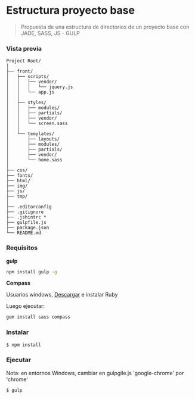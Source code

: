 # Estructura proyecto base
> Propuesta de una estructura de directorios de un proyecto base con JADE, SASS, JS - GULP

### Vista previa


```
Project Root/
│
├── front/
│   ├── scripts/
│   │   ├── vendor/
│   │   │   └── jquery.js
│   │   └── app.js
│   │
│   ├── styles/
│   │   ├── modules/
│   │   ├── partials/
│   │   ├── vendor/
│   │   └── screen.sass
│   │
│   └── templates/
│       ├── layouts/
│       ├── modules/
│       ├── partials/
│       ├── vendor/
│       └── home.sass
│
├── css/
├── fonts/
├── html/
├── img/
├── js/
├── tmp/
│
├── .editorconfig
├── .gitignore
├── .jshintrc *
├── gulpfile.js
├── package.json
└── README.md
```


### Requisitos

__gulp__

```bash
npm install gulp -g
```

__Compass__

Usuarios windows, [Descargar](http://rubyinstaller.org/downloads/) e instalar Ruby

Luego ejecutar:
```bash
gem install sass compass
```

### Instalar

```bash
$ npm install
```

### Ejecutar

Nota: en entornos Windows, cambiar en gulpgile.js 'google-chrome'  por 'chrome'

```bash
$ gulp
```
